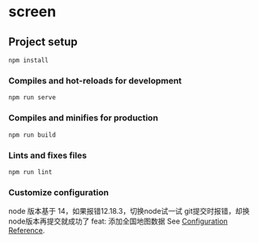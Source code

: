 <!--
 * @Author: Ren Bing
 * @Date: 2022-11-08 09:52:48
 * @LastEditors: Ren Bing
 * @LastEditTime: 2023-11-30 11:08:07
 * @Description: 请填写简介
-->

# screen

## Project setup

```
npm install
```

### Compiles and hot-reloads for development

```
npm run serve
```

### Compiles and minifies for production

```
npm run build
```

### Lints and fixes files

```
npm run lint
```

### Customize configuration
node 版本基于
14，如果报错12.18.3，切换node试一试
git提交时报错，却换node版本再提交就成功了
feat: 添加全国地图数据
See [Configuration Reference](https://cli.vuejs.org/config/).
